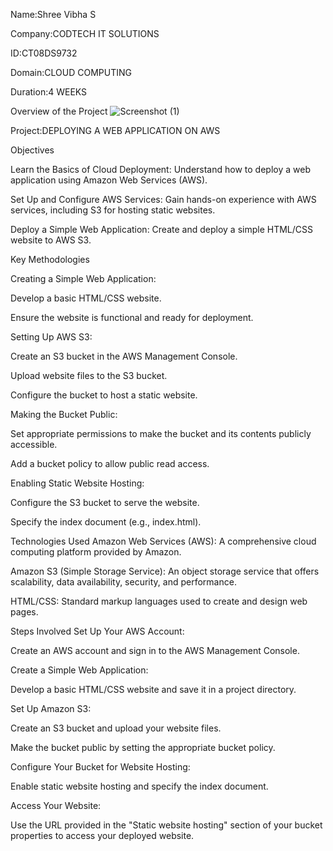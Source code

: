 Name:Shree Vibha S

Company:CODTECH IT SOLUTIONS

ID:CT08DS9732

Domain:CLOUD COMPUTING

Duration:4 WEEKS


Overview of the Project
![Screenshot (1)](https://github.com/user-attachments/assets/890e116f-9679-408c-afb9-f986f67dfb53)


Project:DEPLOYING A WEB APPLICATION ON AWS

Objectives

Learn the Basics of Cloud Deployment: Understand how to deploy a web application using Amazon Web Services (AWS).

Set Up and Configure AWS Services: Gain hands-on experience with AWS services, including S3 for hosting static websites.

Deploy a Simple Web Application: Create and deploy a simple HTML/CSS website to AWS S3.

Key Methodologies

Creating a Simple Web Application:

Develop a basic HTML/CSS website.

Ensure the website is functional and ready for deployment.

Setting Up AWS S3:

Create an S3 bucket in the AWS Management Console.

Upload website files to the S3 bucket.

Configure the bucket to host a static website.

Making the Bucket Public:

Set appropriate permissions to make the bucket and its contents publicly accessible.

Add a bucket policy to allow public read access.

Enabling Static Website Hosting:

Configure the S3 bucket to serve the website.

Specify the index document (e.g., index.html).

Technologies Used
Amazon Web Services (AWS): A comprehensive cloud computing platform provided by Amazon.

Amazon S3 (Simple Storage Service): An object storage service that offers scalability, data availability, security, and performance.

HTML/CSS: Standard markup languages used to create and design web pages.

Steps Involved
Set Up Your AWS Account:

Create an AWS account and sign in to the AWS Management Console.

Create a Simple Web Application:

Develop a basic HTML/CSS website and save it in a project directory.

Set Up Amazon S3:

Create an S3 bucket and upload your website files.

Make the bucket public by setting the appropriate bucket policy.

Configure Your Bucket for Website Hosting:

Enable static website hosting and specify the index document.

Access Your Website:

Use the URL provided in the "Static website hosting" section of your bucket properties to access your deployed website.
